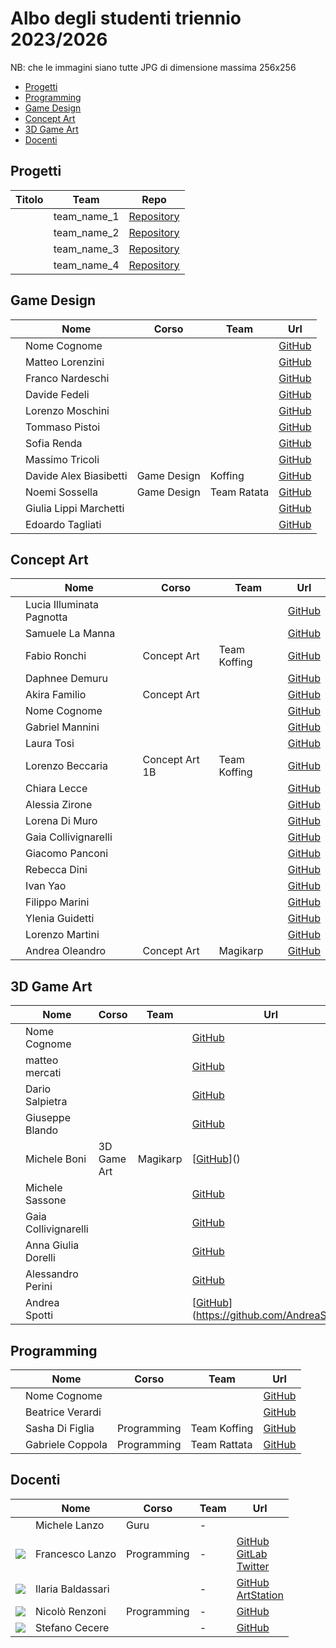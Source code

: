 # Albo degli studenti triennio 2023/2026
NB: che le immagini siano tutte JPG di dimensione massima 256x256 

- [Progetti](#progetti)
- [Programming](#programming)
- [Game Design](#game-design)
- [Concept Art](#concept-art)
- [3D Game Art](#3d-game-art)
- [Docenti](#docenti)

## Progetti
| Titolo | Team | Repo |
|---|---|---|
|  | team_name_1 | [Repository](https://github.com/TheSignAcademy/) |
|  | team_name_2 | [Repository](https://github.com/TheSignAcademy/) |
|  | team_name_3 | [Repository](https://github.com/TheSignAcademy/) |
|  | team_name_4 | [Repository](https://github.com/TheSignAcademy/) |

## Game Design
|   | Nome | Corso | Team | Url |
|:---:|---|---|---|---|
| | Nome Cognome |  |  | [GitHub]() |
| | Matteo Lorenzini |  |  | [GitHub](https://github.com/MatteoLorenzini96) |
| | Franco Nardeschi |  |  | [GitHub](https://github.com/Oaks54) |
| | Davide Fedeli |  |  | [GitHub](https://github.com/Bestianich) |
| | Lorenzo Moschini |  |  | [GitHub](https://github.com/LoreMosca) |
| | Tommaso Pistoi |  |  | [GitHub](https://github.com/TommasoPistoi) |
| | Sofia Renda |  |  | [GitHub](https://github.com/50fi4) |
| | Massimo Tricoli |  |  | [GitHub]() |
| | Davide Alex Biasibetti | Game Design | Koffing | [GitHub](https://github.com/Alex9cento) |
| | Noemi Sossella | Game Design | Team Ratata | [GitHub](https://github.com/NoemiSossella) |
| | Giulia Lippi Marchetti |  |  | [GitHub]() |
| | Edoardo Tagliati |  |  | [GitHub]() |

## Concept Art
|   | Nome | Corso | Team | Url |
|:---:|---|---|---|---|
| | Lucia Illuminata Pagnotta |  |  | [GitHub](https://github.com/Luus00) |
| | Samuele La Manna |  |  | [GitHub](https://github.com/heavyguachesam) |
| | Fabio Ronchi | Concept Art | Team Koffing | [GitHub](https://github.com/Fabio-Ronchi) |
| | Daphnee Demuru |  |  | [GitHub](https://github.com/ppasce) |
| | Akira Familio | Concept Art  |  | [GitHub](https://github.com/Familio-Akira) |
| | Nome Cognome |  |  | [GitHub]() |
| | Gabriel Mannini |  |  | [GitHub](https://github.com/Gabriel-Mannini) |
| | Laura Tosi |  |  | [GitHub](https://github.com/RedEthanx) |
| | Lorenzo Beccaria | Concept Art 1B | Team Koffing | [GitHub](https://github.com/SaltyBroccolo) |
| | Chiara Lecce |  |  | [GitHub](https://github.com/Chiara663) |
| | Alessia Zirone |  |  | [GitHub](https://github.com/AlessiaZirone) |
| | Lorena Di Muro |  |  | [GitHub](https://github.com/LorenaDiMuro) |
| | Gaia Collivignarelli |  |  | [GitHub]() |
| | Giacomo Panconi |  |  | [GitHub]() |
| | Rebecca Dini |  |  | [GitHub]() |
| | Ivan Yao |  |  | [GitHub]() |
| | Filippo Marini |  |  | [GitHub]() |
| | Ylenia Guidetti |  |  | [GitHub]() |
| | Lorenzo Martini |  |  | [GitHub]() |
| | Andrea Oleandro | Concept Art | Magikarp | [GitHub](https://github.com/AndreaOleandro) |

## 3D Game Art
|   | Nome | Corso | Team | Url |
|:---:|---|---|---|---|
| | Nome Cognome |  |  | [GitHub]() |
| |matteo mercati|  |  | [GitHub](https://github.com/Matteo-Mercati) |
| | Dario Salpietra |  |  | [GitHub](https://github.com/DarioSalpietra) |
| | Giuseppe Blando |  |  | [GitHub](https://github.com/GiuseppeBlando) |
| | Michele Boni| 3D Game Art | Magikarp | [[GitHub](https://github.com/MikhaelZeB)]() |
| | Michele Sassone |  |  | [GitHub](https://github.com/MicheleSassone) |
| | Gaia Collivignarelli |  |  | [GitHub]() |
| | Anna Giulia Dorelli |  |  | [GitHub]() |
| | Alessandro Perini |  |  | [GitHub]() |
| | Andrea Spotti |  |  | [[GitHub]()](https://github.com/AndreaSp04) |

## Programming
|   | Nome | Corso | Team | Url |
|:---:|---|---|---|---|
| | Nome Cognome |  |  | [GitHub]() |
| | Beatrice Verardi |  |  | [GitHub](https://github.com/Shinybea) |
| | Sasha Di Figlia | Programming | Team Koffing | [GitHub](https://github.com/SashaDiFiglia) |
| | Gabriele Coppola | Programming | Team Rattata | [GitHub](https://github.com/gabocop99) |

## Docenti
|   | Nome | Corso | Team | Url |
|:---:|---|---|---|---|
| | Michele Lanzo | Guru | - | |
| ![](./data/FrancescoLanzo/avatar-lanzo-bn-256.jpg) | Francesco Lanzo | Programming | - | [GitHub](https://github.com/franz0) </br> [GitLab](https://gitlab.com/franzo) </br>[Twitter](https://twitter.com/develoop_)|
| ![](./data/IlariaBaldassari/IlariaBaldassari.jpg) | Ilaria Baldassari | | - | [GitHub](https://github.com/SheiraFenix) </br> [ArtStation](https://www.artstation.com/sheirafenix)|
| ![](./data/NicoloRenzoni/NicoloRenzoni.jpg) | Nicolò Renzoni | Programming | - | [GitHub](https://github.com/KlausRenzo)|
| ![](./data/StefanoCecere/StefanoCecere.jpg) | Stefano Cecere | | - | [GitHub](https://github.com/StefanoCecere)|
